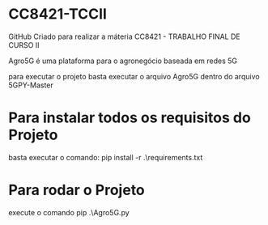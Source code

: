# CC8421-TCCII
 GitHub Criado para realizar a máteria CC8421 - TRABALHO FINAL DE CURSO II 
 
 Agro5G é uma plataforma para o agronegócio baseada em redes 5G 
 
 para executar o projeto basta executar o arquivo Agro5G dentro do arquivo 5GPY-Master 
 
# Para instalar todos os requisitos do Projeto
basta executar o comando: pip install -r .\requirements.txt

# Para rodar o Projeto
execute o comando pip .\Agro5G.py
